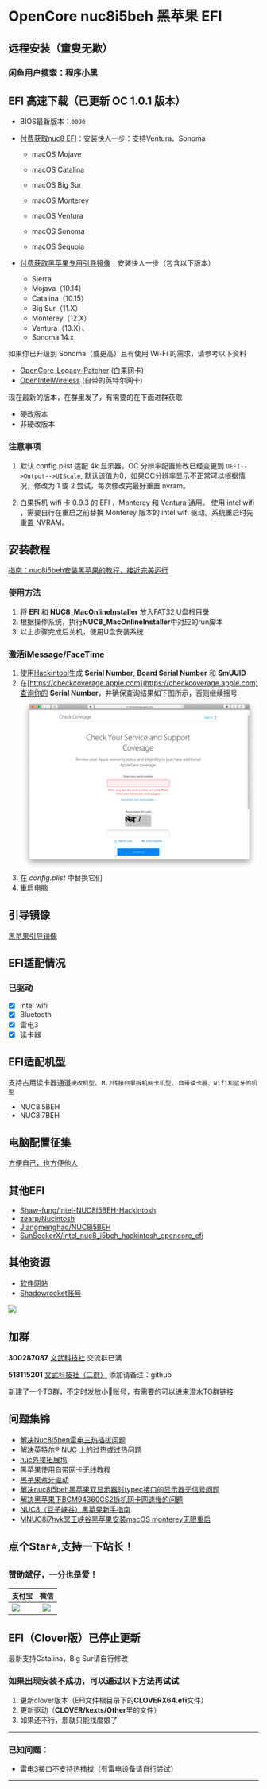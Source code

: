 # OpenCore nuc8i5beh 黑苹果 EFI 

## 远程安装（童叟无欺）

### 闲鱼用户搜索：程序小黑

## EFI 高速下载（已更新 OC 1.0.1 版本）

- BIOS最新版本：`0090`

- [付费获取nuc8 EFI](https://fk.wwkejishe.top/buy/1)：安装快人一步：支持Ventura、Sonoma
  - macOS Mojave

  - macOS Catalina
  - macOS Big Sur
  - macOS Monterey
  - macOS Ventura
  - macOS Sonoma
  - macOS Sequoia

- [付费获取黑苹果专用引导镜像](https://fk.wwkejishe.top/buy/3)：安装快人一步（包含以下版本）
  - Sierra
  - Mojava（10.14）
  - Catalina（10.15）
  - Big Sur（11.X）
  - Monterey（12.X）
  - Ventura（13.X）、
  - Sonoma 14.x

如果你已升级到 Sonoma（或更高）且有使用 Wi-Fi 的需求，请参考以下资料

- [OpenCore-Legacy-Patcher](https://github.com/dortania/OpenCore-Legacy-Patcher/) (白果网卡)
- [OpenIntelWireless](https://github.com/OpenIntelWireless/itlwm/) (自带的英特尔网卡)

现在最新的版本，在群里发了，有需要的在下面进群获取

- 硬改版本
- 非硬改版本

### 注意事项

1. 默认 config.plist 适配 4k 显示器，OC 分辨率配置修改已经变更到 `UEFI-->Output-->UIScale`, 默认该值为0，如果OC分辨率显示不正常可以根据情况，修改为 1 或 2 尝试，每次修改完最好重置 nvram。

2. 白果拆机 wifi 卡 0.9.3 的 EFI ，Monterey 和 Ventura 通用。
   使用 intel wifi ，需要自行在重启之前替换 Monterey 版本的 intel wifi 驱动。系统重启时先重置 NVRAM。

## 安装教程

[指南：nuc8i5beh安装黑苹果的教程，接近完美运行](https://www.wangdu.site/hackintosh/1924.html)

### 使用方法
1. 将 **EFI** 和 **NUC8_MacOnlineInstaller** 放入FAT32 U盘根目录
2. 根据操作系统，执行**NUC8_MacOnlineInstaller**中对应的run脚本
3. 以上步骤完成后关机，使用U盘安装系统

### 激活iMessage/FaceTime
1. 使用[Hackintool](https://github.com/headkaze/Hackintool)生成 **Serial Number**, **Board Serial Number** 和 **SmUUID**
2. 在[https://checkcoverage.apple.com](https://checkcoverage.apple.com)查询你的 **Serial Number**，并确保查询结果如下图所示，否则继续摇号
![checkSN](checkSN.png)
3. 在 *config.plist* 中替换它们
4. 重启电脑

## 引导镜像

[黑苹果引导镜像](https://www.wangdu.site/hackintosh/16.html)

## EFI适配情况

### 已驱动

- [x] intel wifi
- [x] Bluetooth
- [x] 雷电3
- [x] 读卡器

## EFI适配机型

支持占用读卡器通道`硬改机型`、`M.2转接白果拆机网卡机型`、`自带读卡器、wifi和蓝牙的机型`

- NUC8i5BEH
- NUC8i7BEH 

## 电脑配置征集

[方便自己，也方便他人](https://github.com/dongyubin/nuc8i5beh/discussions/14)

## 其他EFI

- [Shaw-fung/Intel-NUC8I5BEH-Hackintosh](https://github.com/Shaw-fung/Intel-NUC8I5BEH-Hackintosh)
- [zearp/Nucintosh](https://github.com/zearp/Nucintosh)
- [Jiangmenghao/NUC8i5BEH](https://github.com/Jiangmenghao/NUC8i5BEH)
- [SunSeekerX/intel_nuc8_i5beh_hackintosh_opencore_efi](https://github.com/SunSeekerX/intel_nuc8_i5beh_hackintosh_opencore_efi)

## 其他资源

- [软件网站](https://www.wangdu.site/)
- [Shadowrocket账号](https://github.com/dongyubin/Free-AppleId-Serve)

![](https://cdn.jsdelivr.net/gh/dongyubin/WP-CDN@main/20210406143143.gif)


## 加群

**300287087**       <a target="_blank" href="//shang.qq.com/wpa/qunwpa?idkey=0fced924c58ee0997c8560a01bcf4bf34ea684952a90c2bf8094fc2b0903711a">文武科技社</a>   交流群已满

**518115201**       <a target="_blank" href="https://jq.qq.com/?_wv=1027&k=TZmHKr3d">文武科技社（二群）</a> 添加请备注：github

新建了一个TG群，不定时发放小🚀账号，有需要的可以进来潜水[TG群链接](https://t.me/wwkjs888)

## 问题集锦

- [解决Nuc8i5ben雷电三热插拔问题](https://github.com/zearp/Nucintosh/tree/tb3)
- [解决英特尔® NUC 上的过热或过热问题](https://www.intel.cn/content/www/cn/zh/support/articles/000033327/intel-nuc.html)
- [nuc外接拓展坞](https://post.smzdm.com/p/adwlnw6n/)
- [黑苹果使用自带网卡无线教程](http://bbs.pcbeta.com/viewthread-1848662-1-1.html)
- [黑苹果蓝牙驱动](https://github.com/OpenIntelWireless/IntelBluetoothFirmware)
- [解决nuc8i5beh黑苹果双显示器时typec接口的显示器无信号问题](https://www.c4dig.cn/page/1934.html)
- [解决黑苹果下BCM94360CS2拆机网卡网速慢的问题](http://www.purefish.cc/mac-bcm94360cs2-wifi.html)
- [NUC8（豆子峡谷）黑苹果新手指南](https://zhuanlan.zhihu.com/p/165596210)
- [MNUC8i7hvk冥王峡谷黑苹果安装macOS monterey无限重启](https://zhuanlan.zhihu.com/p/506929739)

## 点个Star⭐,支持一下站长！

### 赞助斌仔，一分也是爱！

| 支付宝                                                       |                             微信                             |
| ------------------------------------------------------------ | :----------------------------------------------------------: |
| ![](https://cdn.jsdelivr.net/gh/dongyubin/WP-CDN@main/20210330152001.jpg) | ![](https://cdn.jsdelivr.net/gh/dongyubin/cdn-imgs/imgs-public/wechatpay.png) |

## EFI（Clover版）已停止更新

最新支持Catalina，Big Sur请自行修改

### 如果出现安装不成功，可以通过以下方法再试试

1. 更新clover版本（EFI文件根目录下的**CLOVERX64.efi**文件）
2. 更新驱动（**CLOVER/kexts/Other**里的文件）
3. 如果还不行，那就只能找度娘了

---

### 已知问题：

- 雷电3接口不支持热插拔（有雷电设备请自行尝试）

---

